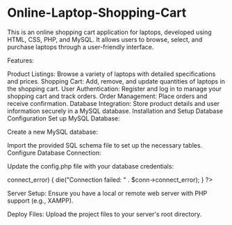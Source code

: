 # Online-Laptop-Shopping-Cart

This is an online shopping cart application for laptops, developed using HTML, CSS, PHP, and MySQL. It allows users to browse, select, and purchase laptops through a user-friendly interface.

Features:

Product Listings: Browse a variety of laptops with detailed specifications and prices.
Shopping Cart: Add, remove, and update quantities of laptops in the shopping cart.
User Authentication: Register and log in to manage your shopping cart and track orders.
Order Management: Place orders and receive confirmation.
Database Integration: Store product details and user information securely in a MySQL database.
Installation and Setup
Database Configuration
Set up MySQL Database:

Create a new MySQL database:

Import the provided SQL schema file to set up the necessary tables.
Configure Database Connection:

Update the config.php file with your database credentials:

<?php
$servername = "localhost";
$username = "your_username";
$password = "your_password";
$dbname = "your_database";

// Create connection
$conn = new mysqli($servername, $username, $password, $dbname);

// Check connection
if ($conn->connect_error) {
  die("Connection failed: " . $conn->connect_error);
}
?>

Server Setup:
Ensure you have a local or remote web server with PHP support (e.g., XAMPP).

Deploy Files:
Upload the project files to your server's root directory.
